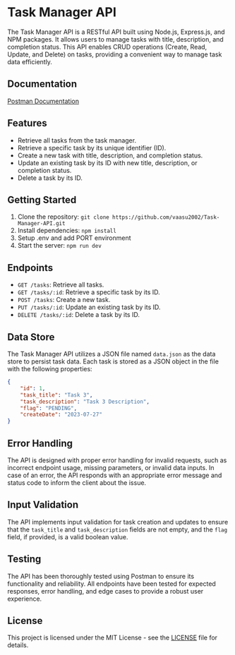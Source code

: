 # Task Manager API

The Task Manager API is a RESTful API built using Node.js, Express.js, and NPM packages. It allows users to manage tasks with title, description, and completion status. This API enables CRUD operations (Create, Read, Update, and Delete) on tasks, providing a convenient way to manage task data efficiently.

## Documentation
[Postman Documentation](https://documenter.getpostman.com/view/19379633/2s946pZpN4)
## Features
- Retrieve all tasks from the task manager.
- Retrieve a specific task by its unique identifier (ID).
- Create a new task with title, description, and completion status.
- Update an existing task by its ID with new title, description, or completion status.
- Delete a task by its ID.

## Getting Started
1. Clone the repository: `git clone https://github.com/vaasu2002/Task-Manager-API.git`
2. Install dependencies: `npm install`
3. Setup .env and add PORT environment
3. Start the server: `npm run dev`

## Endpoints
- `GET /tasks`: Retrieve all tasks.
- `GET /tasks/:id`: Retrieve a specific task by its ID.
- `POST /tasks`: Create a new task.
- `PUT /tasks/:id`: Update an existing task by its ID.
- `DELETE /tasks/:id`: Delete a task by its ID.

## Data Store
The Task Manager API utilizes a JSON file named `data.json` as the data store to persist task data. Each task is stored as a JSON object in the file with the following properties:

```json
{
    "id": 1,
    "task_title": "Task 3",
    "task_description": "Task 3 Description",
    "flag": "PENDING",
    "createDate": "2023-07-27"
}
```

## Error Handling
The API is designed with proper error handling for invalid requests, such as incorrect endpoint usage, missing parameters, or invalid data inputs. In case of an error, the API responds with an appropriate error message and status code to inform the client about the issue.

## Input Validation
The API implements input validation for task creation and updates to ensure that the `task_title` and `task_description` fields are not empty, and the `flag` field, if provided, is a valid boolean value.

## Testing
The API has been thoroughly tested using Postman to ensure its functionality and reliability. All endpoints have been tested for expected responses, error handling, and edge cases to provide a robust user experience.

## License
This project is licensed under the MIT License - see the [LICENSE](LICENSE) file for details.
